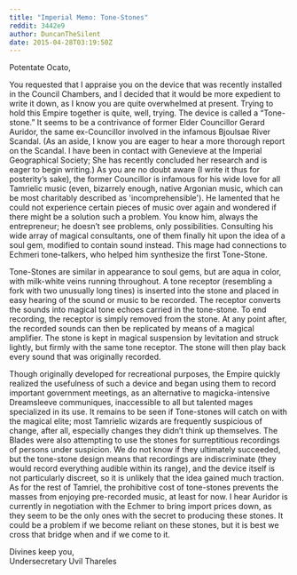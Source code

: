 ```yaml
---
title: "Imperial Memo: Tone-Stones"
reddit: 3442e9
author: DuncanTheSilent
date: 2015-04-28T03:19:50Z
---
```


Potentate Ocato,


You requested that I appraise you on the device that was recently installed in the Council Chambers, and I decided that it would be more expedient to write it down, as I know you are quite overwhelmed at present. Trying to hold this Empire together is quite, well, trying. The device is called a “Tone-stone.” It seems to be a contrivance of former Elder Councillor Gerard Auridor, the same ex-Councillor involved in the infamous Bjoulsae River Scandal. (As an aside, I know you are eager to hear a more thorough report on the Scandal. I have been in contact with Genevieve at the Imperial Geographical Society; She has recently concluded her research and is eager to begin writing.) As you are no doubt aware (I write it thus for posterity’s sake), the former Councillor is infamous for his wide love for all Tamrielic music (even, bizarrely enough, native Argonian music, which can be most charitably described as 'incomprehensible'). He lamented that he could not experience certain pieces of music over again and wondered if there might be a solution such a problem. You know him, always the entrepreneur; he doesn’t see problems, only possibilities. Consulting his wide array of magical consultants, one of them finally hit upon the idea of a soul gem, modified to contain sound instead. This mage had connections to Echmeri tone-talkers, who helped him synthesize the first Tone-Stone.


Tone-Stones are similar in appearance to soul gems, but are aqua in color, with milk-white veins running throughout. A tone receptor (resembling a fork with two unusually long tines) is inserted into the stone and placed in easy hearing of the sound or music to be recorded. The receptor converts the sounds into magical tone echoes carried in the tone-stone. To end recording, the receptor is simply removed from the stone. At any point after, the recorded sounds can then be replicated by means of a magical amplifier. The stone is kept in magical suspension by levitation and struck lightly, but firmly with the same tone receptor. The stone will then play back every sound that was originally recorded.


Though originally developed for recreational purposes, the Empire quickly realized the usefulness of such a device and began using them to record important government meetings, as an alternative to magicka-intensive Dreamsleeve communiques, inaccessible to all but talented mages specialized in its use. It remains to be seen if Tone-stones will catch on with the magical elite; most Tamrielic wizards are frequently suspicious of change, after all, especially changes they didn’t think up themselves. The Blades were also attempting to use the stones for surreptitious recordings of persons under suspicion. We do not know if they ultimately succeeded, but the tone-stone design means that recordings are indiscriminate (they would record everything audible within its range), and the device itself is not particularly discreet, so it is unlikely that the idea gained much traction. As for the rest of Tamriel, the prohibitive cost of tone-stones prevents the masses from enjoying pre-recorded music, at least for now. I hear Auridor is currently in negotiation with the Echmer to bring import prices down, as they seem to be the only ones with the secret to producing these stones. It could be a problem if we become reliant on these stones, but it is best we cross that bridge when and if we come to it.


Divines keep you,  
Undersecretary Uvil Thareles

